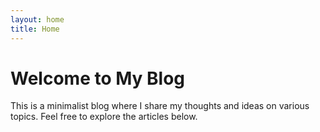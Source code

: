 ```yaml
---
layout: home
title: Home
---
```


# Welcome to My Blog

This is a minimalist blog where I share my thoughts and ideas on various topics. Feel free to explore the articles below.

